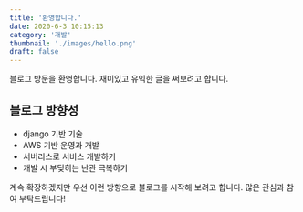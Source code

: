 ```yaml
---
title: '환영합니다.'
date: 2020-6-3 10:15:13
category: '개발'
thumbnail: './images/hello.png'
draft: false
---
```


블로그 방문을 환영합니다. 재미있고 유익한 글을 써보려고 합니다.

## 블로그 방향성

- django 기반 기술
- AWS 기반 운영과 개발
- 서버리스로 서비스 개발하기
- 개발 시 부딪히는 난관 극복하기

계속 확장하겠지만 우선 이런 방향으로 블로그를 시작해 보려고 합니다. 많은 관심과 참여 부탁드립니다!
